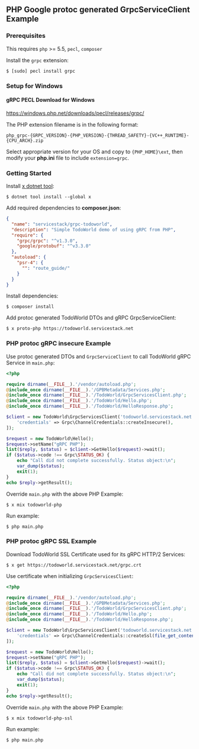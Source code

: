
## PHP Google protoc generated GrpcServiceClient Example

### Prerequisites

This requires `php` >= 5.5, `pecl`, `composer`

Install the `grpc` extension:

    $ [sudo] pecl install grpc
   
### Setup for Windows

#### gRPC PECL Download for Windows

https://windows.php.net/downloads/pecl/releases/grpc/

The PHP extension filename is in the following format:

    php_grpc-{GRPC_VERSION}-{PHP_VERSION}-{THREAD_SAFETY}-{VC++_RUNTIME}-{CPU_ARCH}.zip

Select appropriate version for your OS and copy to `{PHP_HOME}\ext`, then modify your **php.ini** file to include `extension=grpc`.

### Getting Started

Install [x dotnet tool](https://docs.servicestack.net/web-tool):
    
    $ dotnet tool install --global x 

Add required dependencies to **composer.json**:

```json
{
  "name": "servicestack/grpc-todoworld",
  "description": "Simple TodoWorld demo of using gRPC from PHP",
  "require": {
    "grpc/grpc": "^v1.3.0",
    "google/protobuf": "^v3.3.0"
  },
  "autoload": {
    "psr-4": {
      "": "route_guide/"
    }
  }
}
```

Install dependencies:

    $ composer install
    
Add protoc generated TodoWorld DTOs and gRPC GrpcServiceClient:

    $ x proto-php https://todoworld.servicestack.net

### PHP protoc gRPC insecure Example

Use protoc generated DTOs and `GrpcServiceClient` to call TodoWorld gRPC Service in `main.php`:

```php
<?php

require dirname(__FILE__).'/vendor/autoload.php';
@include_once dirname(__FILE__).'/GPBMetadata/Services.php';
@include_once dirname(__FILE__).'/TodoWorld/GrpcServicesClient.php';
@include_once dirname(__FILE__).'/TodoWorld/Hello.php';
@include_once dirname(__FILE__).'/TodoWorld/HelloResponse.php';

$client = new TodoWorld\GrpcServicesClient('todoworld.servicestack.net:5054', [
    'credentials' => Grpc\ChannelCredentials::createInsecure(),
]);

$request = new TodoWorld\Hello();
$request->setName("gRPC PHP");
list($reply, $status) = $client->GetHello($request)->wait();
if ($status->code !== Grpc\STATUS_OK) {
    echo "Call did not complete successfully. Status object:\n";
    var_dump($status);
    exit(1);
}
echo $reply->getResult();
```

Override `main.php` with the above PHP Example: 

    $ x mix todoworld-php

Run example:

    $ php main.php

### PHP protoc gRPC SSL Example

Download TodoWorld SSL Certificate used for its gRPC HTTP/2 Services:

    $ x get https://todoworld.servicestack.net/grpc.crt 

Use certificate when initializing `GrpcServicesClient`:

```php
<?php

require dirname(__FILE__).'/vendor/autoload.php';
@include_once dirname(__FILE__).'/GPBMetadata/Services.php';
@include_once dirname(__FILE__).'/TodoWorld/GrpcServicesClient.php';
@include_once dirname(__FILE__).'/TodoWorld/Hello.php';
@include_once dirname(__FILE__).'/TodoWorld/HelloResponse.php';

$client = new TodoWorld\GrpcServicesClient('todoworld.servicestack.net:50051', [
    'credentials' => Grpc\ChannelCredentials::createSsl(file_get_contents('grpc.crt')),
]);

$request = new TodoWorld\Hello();
$request->setName("gRPC PHP");
list($reply, $status) = $client->GetHello($request)->wait();
if ($status->code !== Grpc\STATUS_OK) {
    echo "Call did not complete successfully. Status object:\n";
    var_dump($status);
    exit(1);
}
echo $reply->getResult();
```

Override `main.php` with the above PHP Example: 

    $ x mix todoworld-php-ssl

Run example:

    $ php main.php
